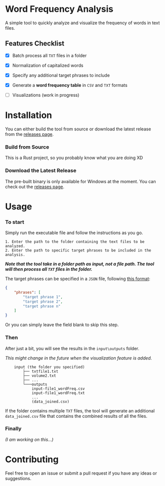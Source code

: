 # Word Frequency Analysis

A simple tool to quickly analyze and visualize the frequency of words in text files.

## Features Checklist

- [x] Batch process all `TXT` files in a folder
- [x] Normalization of capitalized words
- [x] Specify any additional target phrases to include
- [x] Generate a **word frequency table** in `CSV` and `TXT` formats
- [ ] Visualizations (work in progress)


# Installation

You can either build the tool from source or download the latest release from the [releases page](https://github.com/codynhanpham/word-frequency-analysis/releases).

### Build from Source

This is a Rust project, so you probably know what you are doing XD

### Download the Latest Release

The pre-built binary is only available for Windows at the moment. You can check out the [releases page](https://github.com/codynhanpham/word-frequency-analysis/releases).


# Usage

### To start

Simply run the executable file and follow the instructions as you go.

    1. Enter the path to the folder containing the text files to be analyzed.
    2. Enter the path to specific target phrases to be included in the analysis.

***Note that the tool take in a folder path as input, not a file path. The tool will then process all `TXT` files in the folder.***

The target phrases can be specified in a `JSON` file, following [this format](https://github.com/codynhanpham/word-frequency-analysis/blob/main/lookup-phrases.json):

```json
{
    "phrases": [
        "target phrase 1",
        "target phrase 2",
        "target phrase n"
    ]
}
```

Or you can simply leave the field blank to skip this step.

### Then

After just a bit, you will see the results in the `input\outputs` folder.

*This might change in the future when the visualization feature is added.*
    
        input (the folder you specified)
            ├── txtfile1.txt
            ├── volume2.txt
            ├── ...
            └───outputs
                input-file1_wordFreq.csv
                input-file1_wordFreq.txt
                ...
                (data_joined.csv)


If the folder contains multiple `TXT` files, the tool will generate an additional `data_joined.csv` file that contains the combined results of all the files.

### Finally

*(I am working on this...)*


# Contributing

Feel free to open an issue or submit a pull request if you have any ideas or suggestions.